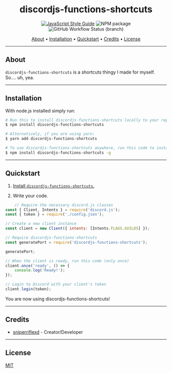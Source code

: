 <h1 align="center">discordjs-functions-shortcuts</h1>

<p align="center">
    <a href="https://standardjs.com"><img src="https://img.shields.io/badge/code_style-javascript-blue.svg?style=flat-square" alt="JavaScript Style Guide"/></a>
   <img src="https://img.shields.io/npm/v/discordjs-functions-shortcuts.svg?style=flat-square" alt="NPM package"/>
    <img alt="GitHub Workflow Status (branch)" src="https://img.shields.io/github/workflow/status/SniperrifleXD/discordjs-functions-shortcuts/CodeQL/main">
</p>

<p align="center">
  <a href="#about">About</a> •
  <a href="#installation">Installation</a> •
  <a href="#quickstart">Quickstart</a> •
  <a href="#credits">Credits</a> •
  <a href="#license">License</a>
</p>

---

## About

`discordjs-functions-shortcuts` is a shortcuts thingy I made for myself. So.... uh, yea.


---



## Installation

With node.js installed simply run: 
```bash
# Run this to install discordjs-functions-shortcuts locally to your repository. 
$ npm install discordjs-functions-shortcuts

# Alternatively, if you are using yarn:
$ yarn add discordjs-functions-shortcuts

# To use discordjs-functions-shortcuts anywhere, run this code to install the package globally:
$ npm install discordjs-functions-shortcuts -g
```

---


## Quickstart

1) [Install `discordjs-functions-shortcuts`.](#installation)

2) Write your code.

```js
    // Require the necessary discord.js classes
const { Client, Intents } = require('discord.js');
const { token } = require('./config.json');

// Create a new client instance
const client = new Client({ intents: [Intents.FLAGS.GUILDS] });

// Require discordjs-functions-shortcuts
const generatePort = require('discordjs-functions-shortcuts');

generatePort;

// When the client is ready, run this code (only once)
client.once('ready', () => {
	console.log('Ready!');
});

// Login to Discord with your client's token
client.login(token);
```

You are now using discordjs-functions-shortcuts!

---



## Credits
* [sniperriflexd](https://github.com/SniperrifleXD) - Creator/Developer

---

## License

[MIT](https://github.com/SniperrifleXD/discordjs-functions-shortcuts/blob/master/LICENSE)
